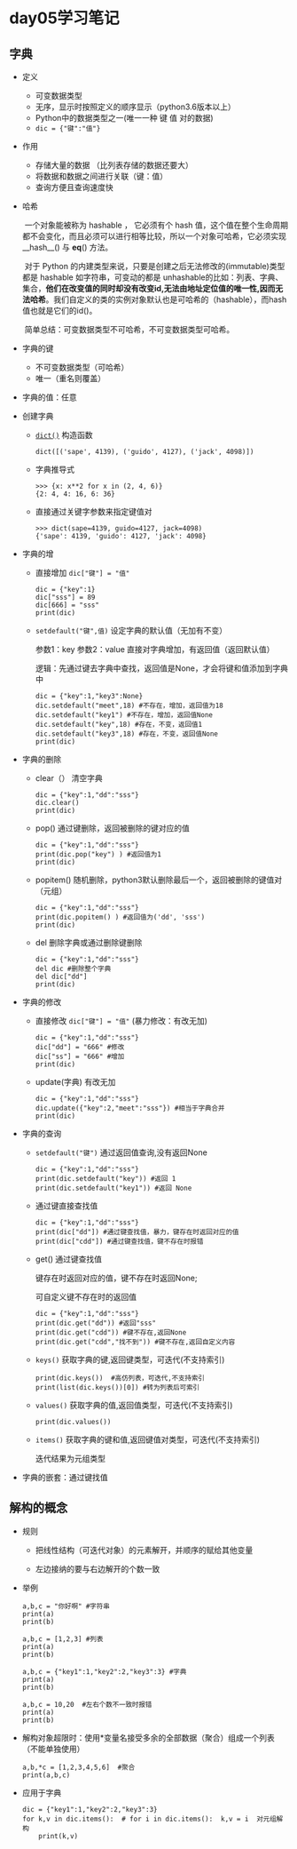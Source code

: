 # day05学习笔记

## 字典

+ 定义

  + 可变数据类型
  + 无序，显示时按照定义的顺序显示（python3.6版本以上）
  + Python中的数据类型之一(唯一一种 键 值 对的数据)
  + `dic = {"键":"值"}`

+ 作用

  + 存储大量的数据 （比列表存储的数据还要大）
  + 将数据和数据之间进行关联（键：值）
  + 查询方便且查询速度快

+ 哈希

  ​        一个对象能被称为 hashable ， 它必须有个 hash 值，这个值在整个生命周期都不会变化，而且必须可以进行相等比较，所以一个对象可哈希，它必须实现__hash__() 与 __eq__() 方法。

  ​		对于 Python 的内建类型来说，只要是创建之后无法修改的(immutable)类型都是 hashable 如字符串，可变动的都是 unhashable的比如：列表、字典、集合，**他们在改变值的同时却没有改变id,无法由地址定位值的唯一性,因而无法哈希**。我们自定义的类的实例对象默认也是可哈希的（hashable），而hash值也就是它们的id()。

  ​		简单总结：可变数据类型不可哈希，不可变数据类型可哈希。

+ 字典的键

  + 不可变数据类型（可哈希）
  + 唯一（重名则覆盖）

+ 字典的值：任意

+ 创建字典

  + [`dict()`](https://docs.python.org/zh-cn/3/library/stdtypes.html#dict) 构造函数

    ```
    dict([('sape', 4139), ('guido', 4127), ('jack', 4098)])
    ```

  + 字典推导式

    ```
    >>> {x: x**2 for x in (2, 4, 6)}
    {2: 4, 4: 16, 6: 36}
    ```

  + 直接通过关键字参数来指定键值对

    ```
    >>> dict(sape=4139, guido=4127, jack=4098)
    {'sape': 4139, 'guido': 4127, 'jack': 4098}
    ```

+ 字典的增

  + 直接增加 `dic["键"] = "值"`

    ```
    dic = {"key":1}
    dic["sss"] = 89
    dic[666] = "sss"
    print(dic)
    ```

  + `setdefault("键",值)`    设定字典的默认值（无加有不变）

    参数1：key 参数2：value  直接对字典增加，有返回值（返回默认值）

    逻辑：先通过键去字典中查找，返回值是None，才会将键和值添加到字典中

    ```
    dic = {"key":1,"key3":None}
    dic.setdefault("meet",18) #不存在，增加，返回值为18
    dic.setdefault("key1") #不存在，增加，返回值None
    dic.setdefault("key",18) #存在，不变，返回值1
    dic.setdefault("key3",18) #存在，不变，返回值None
    print(dic)
    ```

+ 字典的删除

  + clear（） 清空字典

    ```
    dic = {"key":1,"dd":"sss"}
    dic.clear()
    print(dic)
    ```

  + pop() 通过键删除，返回被删除的键对应的值

    ```
    dic = {"key":1,"dd":"sss"}
    print(dic.pop("key") ) #返回值为1
    print(dic)
    ```

  + popitem() 随机删除，python3默认删除最后一个，返回被删除的键值对（元组）

    ```
    dic = {"key":1,"dd":"sss"}
    print(dic.popitem() ) #返回值为('dd', 'sss')
    print(dic)
    ```

  + del 删除字典或通过删除键删除

    ```
    dic = {"key":1,"dd":"sss"}
    del dic #删除整个字典
    del dic["dd"]
    print(dic)
    ```

+ 字典的修改

  + 直接修改 `dic["键"] = "值"`  (暴力修改：有改无加)

    ```
    dic = {"key":1,"dd":"sss"}
    dic["dd"] = "666" #修改
    dic["ss"] = "666" #增加
    print(dic)
    ```

  + update(字典)  有改无加

    ```
    dic = {"key":1,"dd":"sss"}
    dic.update({"key":2,"meet":"sss"}) #相当于字典合并
    print(dic)
    ```

+ 字典的查询

  + `setdefault("键")`    通过返回值查询,没有返回None

    ```
    dic = {"key":1,"dd":"sss"}
    print(dic.setdefault("key")) #返回 1
    print(dic.setdefault("key1")) #返回 None
    ```

  + 通过键直接查找值

    ```
    dic = {"key":1,"dd":"sss"}
    print(dic["dd"]) #通过键查找值，暴力，键存在时返回对应的值
    print(dic["cdd"]) #通过键查找值，键不存在时报错
    ```

  + get()  通过键查找值

    键存在时返回对应的值，键不存在时返回None;

    可自定义键不存在时的返回值

    ```
    dic = {"key":1,"dd":"sss"}
    print(dic.get("dd")) #返回"sss"
    print(dic.get("cdd")) #键不存在,返回None
    print(dic.get("cdd","找不到")) #键不存在,返回自定义内容
    ```

  + `keys()`  获取字典的键,返回键类型，可迭代(不支持索引)

    ```
    print(dic.keys())  #高仿列表，可迭代,不支持索引
    print(list(dic.keys())[0]) #转为列表后可索引
    ```

  + `values()` 获取字典的值,返回值类型，可迭代(不支持索引)

    ```
    print(dic.values())
    ```

  + `items()` 获取字典的键和值,返回键值对类型，可迭代(不支持索引)

    迭代结果为元组类型

+ 字典的嵌套：通过键找值

## 解构的概念

+ 规则

  + 把线性结构（可迭代对象）的元素解开，并顺序的赋给其他变量

  + 左边接纳的要与右边解开的个数一致

+ 举例

  ```
  a,b,c = "你好啊" #字符串
  print(a)
  print(b)
  ```

  ```
  a,b,c = [1,2,3] #列表
  print(a)
  print(b)
  ```

  ```
  a,b,c = {"key1":1,"key2":2,"key3":3} #字典
  print(a)
  print(b)
  ```

  ```
  a,b,c = 10,20  #左右个数不一致时报错
  print(a)
  print(b)
  ```

+ 解构对象超限时：使用*变量名接受多余的全部数据（聚合）组成一个列表（不能单独使用）

  ```
  a,b,*c = [1,2,3,4,5,6]  #聚合
  print(a,b,c)
  ```

+ 应用于字典

  ```
  dic = {"key1":1,"key2":2,"key3":3}
  for k,v in dic.items():  # for i in dic.items():  k,v = i  对元组解构
      print(k,v)
  ```

  